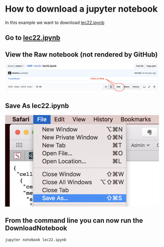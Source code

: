 # How to download a jupyter notebook
In this example we want to download [lec22.ipynb](https://github.com/rahatlou/CMP/blob/master/lec22/lec22.ipynb)

## Go to [lec22.ipynb](https://github.com/rahatlou/CMP/blob/master/lec22/lec22.ipynb)

## View the __Raw__ notebook (not rendered by GitHub)
![view raw format](pynb-raw.png "click on Raw")

## Save As lec22.ipynb
  ![view raw format](pynb-save.png "save file")

## From the command line you can now run the DownloadNotebook
```
jupyter notebook lec22.ipynb
```
